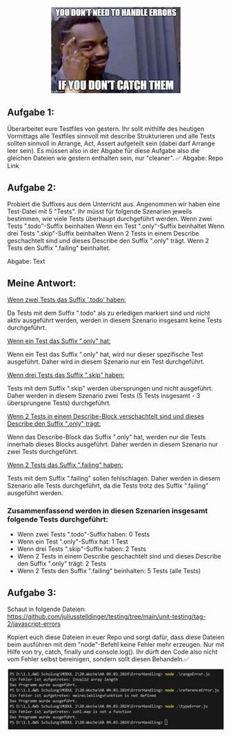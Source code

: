 <div style="text-align: center;">
    <img src="./ErrorHandling/error.jpg" style="max-width: 300px;" />
</div>



## Aufgabe 1:
Überarbeitet eure Testfiles von gestern. Ihr sollt mithilfe des heutigen Vormittags alle Testfiles sinnvoll mit describe Strukturieren und alle Tests sollten sinnvoll in Arrange, Act, Assert aufgeteilt sein (dabei darf Arrange leer sein).
Es müssen also in der Abgabe für diese Aufgabe also die gleichen Dateien wie gestern enthalten sein, nur "cleaner". ✅
Abgabe: Repo Link

## Aufgabe 2:
Probiert die Suffixes aus dem Unterricht aus. 
Angenommen wir haben eine Test-Datei mit 5 "Tests".
Ihr müsst für folgende Szenarien jeweils bestimmen, wie viele Tests überhaupt durchgeführt werden.
Wenn zwei Tests ".todo"-Suffix beinhalten
Wenn ein Test ".only"-Suffix beinhaltet
Wenn drei Tests ".skip"-Suffix beinhalten
Wenn 2 Tests in einem Describe geschachtelt sind und dieses Describe den Suffix ".only" trägt.
Wenn 2 Tests den Suffix ".failing" beinhaltet.

Abgabe: Text
## Meine Antwort:

<u>Wenn zwei Tests das Suffix '.todo' haben:</u>

Da Tests mit dem Suffix ".todo" als zu erledigen markiert sind und nicht aktiv ausgeführt werden, werden in diesem Szenario insgesamt keine Tests durchgeführt.

<u>Wenn ein Test das Suffix ".only" hat:</u>

Wenn ein Test das Suffix ".only" hat, wird nur dieser spezifische Test ausgeführt. Daher wird in diesem Szenario nur ein Test durchgeführt.

<u>Wenn drei Tests das Suffix ".skip" haben:</u>

Tests mit dem Suffix ".skip" werden übersprungen und nicht ausgeführt. Daher werden in diesem Szenario zwei Tests (5 Tests insgesamt - 3 übersprungene Tests) durchgeführt.

<u>Wenn 2 Tests in einem Describe-Block verschachtelt sind und dieses Describe den Suffix ".only" trägt:</u>

Wenn das Describe-Block das Suffix ".only" hat, werden nur die Tests innerhalb dieses Blocks ausgeführt. Daher werden in diesem Szenario nur zwei Tests durchgeführt.

<u>Wenn 2 Tests das Suffix ".failing" haben:</u>

Tests mit dem Suffix ".failing" sollen fehlschlagen. Daher werden in diesem Szenario alle Tests durchgeführt, da die Tests trotz des Suffix ".failing" ausgeführt werden.

### Zusammenfassend werden in diesen Szenarien insgesamt folgende Tests durchgeführt:

- Wenn zwei Tests ".todo"-Suffix haben: 0 Tests
- Wenn ein Test ".only"-Suffix hat: 1 Test
- Wenn drei Tests ".skip"-Suffix haben: 2 Tests
- Wenn 2 Tests in einem Describe geschachtelt sind und dieses Describe den Suffix ".only" trägt: 2 Tests
- Wenn 2 Tests den Suffix ".failing" beinhalten: 5 Tests (alle Tests)
##

## Aufgabe 3:
Schaut in folgende Dateien: https://github.com/juliusstelldinger/testing/tree/main/unit-testing/tag-2/javascript-errors

Kopiert euch diese Dateien in euer Repo und sorgt dafür, dass diese Dateien beim ausführen mit dem "node"-Befehl keine Fehler mehr erzeugen. Nur mit Hilfe von try, catch, finally und console.log(). Ihr dürft den Code also nicht vom Fehler selbst bereinigen, sondern sollt diesen Behandeln.✅

<div style="text-align: center;">
    <img src="image-1.png" style="max-width: 500px;" />
</div>